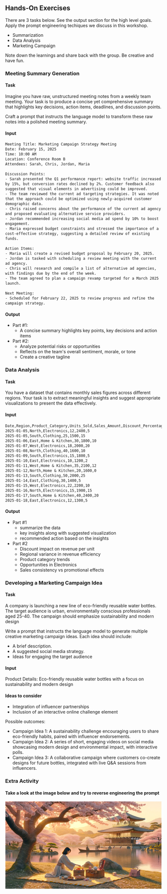 ## Hands-On Exercises
There are 3 tasks below. See the output section for the high level goals.  Apply the prompt engineering techiques we discuss in this workshop.   
* Summarization
* Data Analysis
* Marketing Campaign

Note down the learnings and share back with the group.  Be creative and have fun.



### Meeting Summary Generation
#### Task
Imagine you have raw, unstructured meeting notes from a weekly team meeting. Your task is to produce a concise yet comprehensive summary that highlights key decisions, action items, deadlines, and discussion points.

Craft a prompt that instructs the language model to transform these raw notes into a polished meeting summary.

#### Input

```
Meeting Title: Marketing Campaign Strategy Meeting
Date: February 15, 2025
Time: 10:00 AM
Location: Conference Room B
Attendees: Sarah, Chris, Jordan, Maria

Discussion Points:
- Sarah presented the Q1 performance report: website traffic increased by 15%, but conversion rates declined by 2%. Customer feedback also suggested that visual elements in advertising could be improved.
- The team reviewed the current ad targeting strategies. It was noted that the approach could be optimized using newly-acquired customer demographic data.
- Chris raised concerns about the performance of the current ad agency and proposed evaluating alternative service providers.
- Jordan recommended increasing social media ad spend by 10% to boost engagement.
- Maria expressed budget constraints and stressed the importance of a cost-effective strategy, suggesting a detailed review of existing funds.

Action Items:
- Maria will create a revised budget proposal by February 20, 2025.
- Jordan is tasked with scheduling a review meeting with the current ad agency.
- Chris will research and compile a list of alternative ad agencies, with findings due by the end of the week.
- The team agreed to plan a campaign revamp targeted for a March 2025 launch.

Next Meeting:
- Scheduled for February 22, 2025 to review progress and refine the campaign strategy.
```
#### Output
* Part #1:
  * A concise summary highlights key points, key decisions and action items
* Part #2:
  * Analyze potential risks or opportunities
  * Reflects on the team's overall sentiment, morale, or tone
  * Create a creative tagline


### Data Analysis
#### Task
You have a dataset that contains monthly sales figures across different regions. Your task is to extract meaningful insights and suggest appropriate visualizations to present the data effectively.

#### Input
```
Date,Region,Product_Category,Units_Sold,Sales_Amount,Discount_Percentage
2025-01-05,North,Electronics,12,2400,5
2025-01-05,South,Clothing,25,1500,15
2025-01-06,East,Home & Kitchen,30,1800,10
2025-01-07,West,Electronics,18,2000,20
2025-01-08,North,Clothing,40,1600,10
2025-01-09,South,Electronics,15,1800,5
2025-01-10,East,Electronics,10,1200,2
2025-01-11,West,Home & Kitchen,35,2100,12
2025-01-12,North,Home & Kitchen,20,1600,0
2025-01-13,South,Clothing,50,2000,25
2025-01-14,East,Clothing,30,1400,5
2025-01-15,West,Electronics,22,2200,10
2025-01-16,North,Electronics,15,1900,15
2025-01-17,South,Home & Kitchen,40,2400,20
2025-01-18,East,Electronics,12,1300,5
```

#### Output
* Part #1
  * summarize the data
  * key insights along with suggested visualization
  * recommended action based on the insights
* Part #2
  *  Discount impact on revenue per unit
  *  Regional variance in revenue efficiency
  *  Product category trends
  *  Opportunities in Electronics
  *  Sales consistency vs promotional effects

### Developing a Marketing Campaign Idea
#### Task
A company is launching a new line of eco-friendly reusable water bottles. The target audience is urban, environmentally conscious professionals aged 25-40. The campaign should emphasize sustainability and modern design

Write a prompt that instructs the language model to generate multiple creative marketing campaign ideas. Each idea should include:
* A brief description.
* A suggested social media strategy.
* Ideas for engaging the target audience

#### Input
Product Details: Eco-friendly reusable water bottles with a focus on sustainability and modern design

#### Ideas to  consider
* Integration of influencer partnerships
* Inclusion of an interactive online challenge element

Possible outcomes:
* Campaign Idea 1: A sustainability challenge encouraging users to share eco-friendly habits, paired with influencer endorsements.
* Campaign Idea 2: A series of short, engaging videos on social media showcasing modern design and environmental impact, with interactive polls.
* Campaign Idea 3: A collaborative campaign where customers co-create designs for future bottles, integrated with live Q&A sessions from influencers.

### Extra Activity
#### Take a look at the image below and try to reverse engineering the prompt
![Japanese Image](japanese-picture.png)
